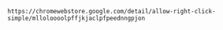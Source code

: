     https://chromewebstore.google.com/detail/allow-right-click-simple/mlloloooolpffjkjaclpfpeednngpjon
